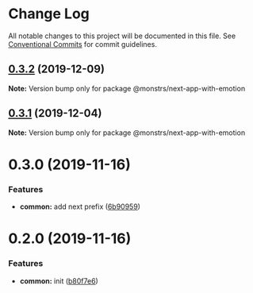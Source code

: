 # Change Log

All notable changes to this project will be documented in this file.
See [Conventional Commits](https://conventionalcommits.org) for commit guidelines.

## [0.3.2](https://github.com/monstrs-lab/nextjs-modules/compare/@monstrs/next-app-with-emotion@0.3.1...@monstrs/next-app-with-emotion@0.3.2) (2019-12-09)

**Note:** Version bump only for package @monstrs/next-app-with-emotion

## [0.3.1](https://github.com/monstrs-lab/nextjs-modules/compare/@monstrs/next-app-with-emotion@0.3.0...@monstrs/next-app-with-emotion@0.3.1) (2019-12-04)

**Note:** Version bump only for package @monstrs/next-app-with-emotion

# 0.3.0 (2019-11-16)

### Features

- **common:** add next prefix ([6b90959](https://github.com/monstrs-lab/nextjs-modules/commit/6b90959f86b8f0fb7bf1e64bd1ccf00b6d664188))

# 0.2.0 (2019-11-16)

### Features

- **common:** init ([b80f7e6](https://github.com/monstrs-lab/nextjs-modules/commit/b80f7e6c4c3e1853c835070ea30980096986a616))

